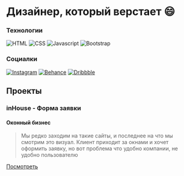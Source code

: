 <!-- ![CoverImage](https://github.com/ilya-frontman/ilya-frontman/blob/main/img/Cover.jpg) -->

# Дизайнер, который верстает :smile:

### Технологии

![HTML](https://img.shields.io/badge/HTML-090909?style=for-the-badge&logo=html5)
![CSS](https://img.shields.io/badge/CSS-090909?style=for-the-badge&logo=css3)
![Javascript](https://img.shields.io/badge/Javascript-090909?style=for-the-badge&logo=javascript)
![Bootstrap](https://img.shields.io/badge/Bootstrap-090909?style=for-the-badge&logo=bootstrap)

### Социалки

[![Instagram](https://img.shields.io/badge/instagram-090909?style=for-the-badge&logo=instagram)](https://www.instagram.com/ilya.frontman/)
[![Behance](https://img.shields.io/badge/behance-090909?style=for-the-badge&logo=behance)](https://www.behance.net/ilya_frontman)
[![Dribbble](https://img.shields.io/badge/dribbble-090909?style=for-the-badge&logo=dribbble)](https://dribbble.com/ilya_frontman)

## Проекты

### inHouse - Форма заявки

#### Оконный бизнес

> Мы редко заходим на такие сайты, и последнее на что мы смотрим это визуал.
> Клиент приходит за окнами и хочет оформить заявку,
> но вот проблема что удобно компании, не удобно пользователю

[Посмотреть](https://ilya-frontman.github.io/inHouse/)
